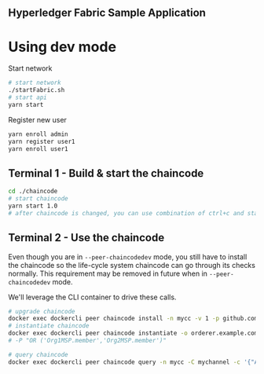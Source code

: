 ## Hyperledger Fabric Sample Application

# Using dev mode

Start network

```sh
# start network
./startFabric.sh
# start api
yarn start
```

Register new user

```sh
yarn enroll admin
yarn register user1
yarn enroll user1
```

## **Terminal 1 - Build & start the chaincode**

```sh
cd ./chaincode
# start chaincode
yarn start 1.0
# after chaincode is changed, you can use combination of ctrl+c and start again
```

## **Terminal 2 - Use the chaincode**

Even though you are in `--peer-chaincodedev` mode, you still have to install the
chaincode so the life-cycle system chaincode can go through its checks normally.
This requirement may be removed in future when in `--peer-chaincodedev` mode.

We'll leverage the CLI container to drive these calls.

```sh
# upgrade chaincode
docker exec dockercli peer chaincode install -n mycc -v 1 -p github.com/chaincode/loyalty
# instantiate chaincode
docker exec dockercli peer chaincode instantiate -o orderer.example.com:7050 -C mychannel -n mycc -v 1 -c '{"Args":[]}'
# -P "OR ('Org1MSP.member','Org2MSP.member')"

# query chaincode
docker exec dockercli peer chaincode query -n mycc -C mychannel -c '{"Args":["ping"]}'
```
